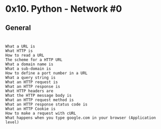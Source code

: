# 0x10. Python - Network #0
## General
#
	What a URL is
	What HTTP is
	How to read a URL
	The scheme for a HTTP URL
	What a domain name is
	What a sub-domain is
	How to define a port number in a URL
	What a query string is
	What an HTTP request is
	What an HTTP response is
	What HTTP headers are
	What the HTTP message body is
	What an HTTP request method is
	What an HTTP response status code is
	What an HTTP Cookie is
	How to make a request with cURL
	What happens when you type google.com in your browser (Application level)